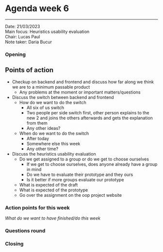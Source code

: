 # Agenda week 6

---

Date:           21/03/2023\
Main focus:     Heuristics usability evaluation\
Chair:          Lucas Paul\
Note taker:     Daria Bucur

### Opening

## Points of action

- Checkup on backend and frontend and discuss how far along we think we are to a minimum passable product
  - Any problems at the moment or important matters/questions
- Discuss the switch between backend and frontend
  - How do we want to do the switch
    - All six of us switch
    - Two people per side switch first, other person explains to the new 2 and joins the others afterwards and gets the explanation from them
    - Any other ideas?
  - When do we want to do the switch
    - After today
    - Somewhere else this week
    - Any other time?
- Discuss the heuristics usability evaluation
  - Do we get assigned to a group or do we get to choose ourselves
    - If we get to choose ourselves, does anyone already have a group in mind
    - Do we have to evaluate their prototype and they ours
    - Is it better if more groups evaluate our prototype
  - What is expected of the draft
  - What is expected of the prototype
  - Go over the assignment on the oop project website

### Action points for this week
*What do we want to have finished/do this week*

### Questions round

### Closing